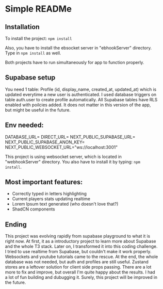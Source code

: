 # Simple READMe

## Installation 

To install the project:
`npm install`

Also, you have to install the ebsocket server in "ebhookServer" directory.
Type in `npm install` as well.

Both projects have to run simultaneously for app to function properly.

## Supabase setup
You need 1 table: 
Profile (id, display_name, created_at, updated_at)
which is updated everytime a new user is authenticated.
I used database triggers on table auth.user to create profile automatically.
All Supabase tables have RLS enabled with poilcies added.
It does not matter in this version of the app, but might be useful in the future.

## Env needed:

DATABASE_URL=<your DB url from supabase>
DIRECT_URL=<your direct url from supabase>
NEXT_PUBLIC_SUPABASE_URL=<your supabase URL>
NEXT_PUBLIC_SUPABASE_ANON_KEY=<your ANON KEY from supabase>
NEXT_PUBLIC_WEBSOCKET_URL="ws://localhost:3001"

This project is using websocket server, which is located in "webhookServer" directory.
You also have to install it by typing: `npm install`.





## Most important features:

- Correctly typed in letters highlighting
- Current players stats updating realtime
- Lorem Ipsum text generated (who doesn't love that?)
- ShadCN components


## Ending

This project was evolving rapidly from supabase playground to what it is right now.
At first, it as a introductory project to learn more about Supabase and the whole T3 stack.
Later on, I transformed it into this coding challenge.
I tried to use realtime from Supabase, but couldn't make it work properly. 
Websockets and youtube tutorials came to the rescue. At the end,
the whole database was not needed, but auth and profiles are still useful.
Zustand stores are a leftover solution for client side props passing.
There are a lot more to fix and improve, but overall I'm quite happy about the results.
I had a lot of fun building and dubugging it. Surely, this project will be improved in the future.
